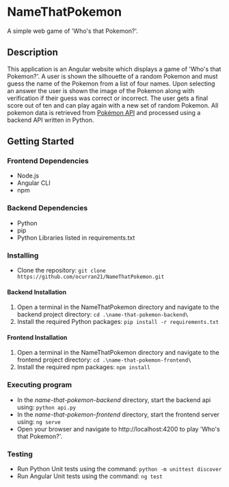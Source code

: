 # NameThatPokemon

A simple web game of 'Who's that Pokemon?'.

## Description

This application is an Angular website which displays a game of 'Who's that Pokemon?'. A user is shown the silhouette of a random Pokemon and must guess the name of the Pokemon from a list of four names. Upon selecting an answer the user is shown the image of the Pokemon along with verification if their guess was correct or incorrect. The user gets a final score out of ten and can play again with a new set of random Pokemon. All pokemon data is retrieved from [Pokémon API](https://pokeapi.co/docs/v2) and processed using a backend API written in Python.

## Getting Started

### Frontend Dependencies

* Node.js
* Angular CLI
* npm

### Backend Dependencies
* Python
* pip
* Python Libraries listed in requirements.txt

### Installing

* Clone the repository: 
   ```git clone https://github.com/ocurran21/NameThatPokemon.git```

#### Backend Installation
1. Open a terminal in the NameThatPokemon directory and navigate to the backend project directory:
    ```cd .\name-that-pokemon-backend\```
2. Install the required Python packages: 
    ```pip install -r requirements.txt``` 

#### Frontend Installation
1. Open a terminal in the NameThatPokemon directory and navigate to the frontend project directory:
    ```cd .\name-that-pokemon-frontend\```
2. Install the required npm packages: 
    ```npm install ```

### Executing program

* In the _name-that-pokemon-backend_ directory, start the backend api using:
    ```python api.py```
* In the _name-that-pokemon-frontend_ directory, start the frontend server using:
    ```ng serve```
* Open your browser and navigate to http://localhost:4200 to play 'Who's that Pokemon?'.

### Testing
* Run Python Unit tests using the command:
    ```python -m unittest discover```
* Run Angular Unit tests using the command:
    ```ng test```
